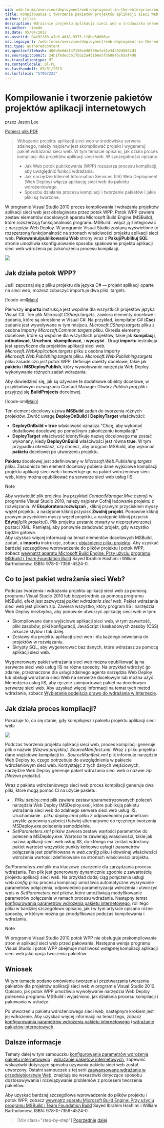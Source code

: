 ```yaml
---
uid: web-forms/overview/deployment/web-deployment-in-the-enterprise/building-and-packaging-web-application-projects
title: Kompilowanie i tworzenie pakietów projektów aplikacji sieci Web | Dokumentacja firmy Microsoft
author: jrjlee
description: Wdrażanie projektu aplikacji sieci web w środowisku serwera zdalnego, należy najpierw jest skompilować projekt i generować pakiety wdrażania sieci web...
ms.author: riande
ms.date: 05/04/2012
ms.assetid: 94e92f80-a7e3-4d18-9375-ff8be5d666ac
msc.legacyurl: /web-forms/overview/deployment/web-deployment-in-the-enterprise/building-and-packaging-web-application-projects
msc.type: authoredcontent
ms.openlocfilehash: 406b8e6daf47196eb98700efe41e34c02d5682d3
ms.sourcegitcommit: 24b1f6decbb17bb22a45166e5fdb0845c65af498
ms.translationtype: MT
ms.contentlocale: pl-PL
ms.lasthandoff: 03/01/2019
ms.locfileid: "57067223"
---
```

<a name="building-and-packaging-web-application-projects"></a>Kompilowanie i tworzenie pakietów projektów aplikacji internetowych
====================
przez [Jason Lee](https://github.com/jrjlee)

[Pobierz plik PDF](https://msdnshared.blob.core.windows.net/media/MSDNBlogsFS/prod.evol.blogs.msdn.com/CommunityServer.Blogs.Components.WeblogFiles/00/00/00/63/56/8130.DeployingWebAppsInEnterpriseScenarios.pdf)

> Wdrażanie projektu aplikacji sieci web w środowisku serwera zdalnego, należy najpierw jest skompilować projekt i wygeneruj pakiet wdrażania sieci web. W tym temacie opisano, jak działa proces kompilacji dla projektów aplikacji sieci web. W szczególności opisano:
> 
> - Jak Web potok publikowania (WPP) rozszerza procesu kompilacji, aby uwzględnić funkcji wdrażania.
> - Jak narzędzie Internet Information Services (IIS) Web Deployment (Web Deploy) włącza aplikację sieci web do pakietu wdrożeniowego.
> - Sposobu działania procesu kompilacji i tworzenie pakietów i jakie pliki są tworzone.


W programie Visual Studio 2010 proces kompilowania i wdrażania projektów aplikacji sieci web jest obsługiwana przez potok WPP. Potok WPP zawiera zestaw elementów docelowych aparatu Microsoft Build Engine (MSBuild), które rozszerzają funkcjonalność programu MSBuild i włącz ją zintegrować z narzędzia Web Deploy. W programie Visual Studio zostaną wyświetlone to rozszerzoną funkcjonalność na stronach właściwości projektu aplikacji sieci web. **Pakowaniu/publikowaniu Web** strony wraz z **Pakuj/Publikuj SQL** stronie umożliwia skonfigurowanie sposobu spakowane projektu aplikacji sieci web wdrożenia po zakończeniu procesu kompilacji.

![](building-and-packaging-web-application-projects/_static/image1.png)

## <a name="how-does-the-wpp-work"></a>Jak działa potok WPP?

Jeśli zapoznaj się z pliku projektu dla języka C# — projekt aplikacji oparte na sieci web, możesz zobaczyć importuje dwa pliki .targets.


[!code-xml[Main](building-and-packaging-web-application-projects/samples/sample1.xml)]


Pierwszy **importu** instrukcja jest wspólne dla wszystkich projektów języka Visual C#. Ten plik *Microsoft.CSharp.targets*, zawiera elementy docelowe i zadania, które są określone w Visual C#. Na przykład, kompilator C# (**Csc**) zadanie jest wywoływane w tym miejscu. *Microsoft.CSharp.targets* pliku z osobna Importy *Microsoft.Common.targets* pliku. Określa elementy docelowe, które są wspólne dla wszystkich projektów, takie jak **kompilacji**, **odbudować**, **Uruchom**, **skompilować**, i **wyczyść** . Drugi **importu** instrukcja jest specyficzne dla projektów aplikacji sieci web. *Microsoft.WebApplication.targets* pliku z osobna Importy *Microsoft.Web.Publishing.targets* pliku. *Microsoft.Web.Publishing.targets* pliku zasadniczo *jest* potok WPP. Definiuje obiekty docelowe, takie jak **pakietu** i **MSDeployPublish**, który wywoływanie narzędzia Web Deploy wykonywanie różnych zadań wdrażania.

Aby dowiedzieć się, jak są używane te dodatkowe obiekty docelowe, w przykładowym rozwiązaniu Contact Manager Otwórz *Publish.proj* plik i przyjrzyj się **BuildProjects** docelowej.


[!code-xml[Main](building-and-packaging-web-application-projects/samples/sample2.xml)]


Ten element docelowy używa **MSBuild** zadań do tworzenia różnych projektów. Zwróć uwagę **DeployOnBuild** i **DeployTarget** właściwości:

- **DeployOnBuild = true** właściwość oznacza "Chcę, aby wykonać dodatkowe docelowej po pomyślnym zakończeniu kompilacji."
- **DeployTarget** właściwość identyfikuje nazwę docelowego ma zostać wykonany, kiedy **DeployOnBuild** właściwości jest równa **true**. W tym przypadku określasz, czy chcesz, aby program MSBuild, aby wykonać **pakietu** docelowej po utworzeniu projektu.

**Pakietu** docelowej jest zdefiniowany w *Microsoft.Web.Publishing.targets* pliku. Zasadniczo ten element docelowy pobiera dane wyjściowe kompilacji projektu aplikacji sieci web i konwertuje go na pakiet wdrożeniowy sieci web, który można opublikować na serwerze sieci web usług IIS.

> [!NOTE]
> Aby wyświetlić plik projektu (na przykład <em>ContactManager.Mvc.csproj</em>) w programie Visual Studio 2010, należy najpierw Cofnij ładowanie projektu z rozwiązania. W <strong>Eksploratora rozwiązań</strong> , kliknij prawym przyciskiem myszy węzeł projektu, a następnie kliknij przycisk <strong>Zwolnij projekt</strong>. Ponownie kliknij prawym przyciskiem myszy węzeł projektu, a następnie kliknij przycisk <strong>Edytuj</strong><em>[plik projektu]</em>). Plik projektu zostanie otwarty w nieprzetworzonej postaci XML. Pamiętaj, aby ponownie załadować projekt, gdy wszystko będzie gotowe.  
> Aby uzyskać więcej informacji na temat elementów docelowych MSBuild, zadań, a <strong>importu</strong> instrukcje, zobacz [objaśnienie pliku projektu](understanding-the-project-file.md). Aby uzyskać bardziej szczegółowe wprowadzenie do plików projektu i potok WPP, zobacz [wewnątrz aparatu Microsoft Build Engine: Przy użyciu programu MSBuild i Team Foundation Build](http://amzn.com/0735645248) Sayed Ibrahim Hashimi i William Bartholomew, ISBN: 978-0-7356-4524-0.


## <a name="what-is-a-web-deployment-package"></a>Co to jest pakiet wdrażania sieci Web?

Podczas tworzenia i wdrażania projektu aplikacji sieci web za pomocą programu Visual Studio 2010 lub bezpośrednio za pomocą programu MSBuild, efekt jest zazwyczaj *pakiet wdrażania sieci web*. Pakiet wdrażania sieci web jest plikiem zip. Zawiera wszystko, który program IIS i narzędzia Web Deploy niezbędna, aby ponownie utworzyć aplikację sieci web w tym:

- Skompilowane dane wyjściowe aplikacji sieci web, w tym zawartość, pliki zasobów, pliki konfiguracji, JavaScript i kaskadowych zasoby (CSS) arkusze stylów i tak dalej.
- Zestawy dla projektu aplikacji sieci web i dla każdego odwołania do projektów w rozwiązaniu.
- Skrypty SQL, aby wygenerować baz danych, które wdrażasz za pomocą aplikacji sieci web.

Wygenerowany pakiet wdrażania sieci web można opublikować ją na serwerze sieci web usług IIS na różne sposoby. Na przykład wdrożyć go zdalnie, przeznaczone dla usługi zdalnego agenta narzędzia Web Deploy lub obsługi wdrażania sieci Web na serwerze docelowym lub można użyć Menedżera usług IIS, aby ręcznie zaimportować pakiet na docelowym serwerze sieci web. Aby uzyskać więcej informacji na temat tych metod wdrażania, zobacz [Wybieranie podejścia prawo do wdrażania w Internecie](../configuring-server-environments-for-web-deployment/choosing-the-right-approach-to-web-deployment.md).

## <a name="how-does-the-build-process-work"></a>Jak działa proces kompilacji?

Pokazuje to, co się stanie, gdy kompilujesz i pakietu projektu aplikacji sieci web:

![](building-and-packaging-web-application-projects/_static/image2.png)

Podczas tworzenia projektu aplikacji sieci web, proces kompilacji generuje plik o nazwie *[Nazwa projektu]. SourceManifest.xml*. Wraz z pliku projektu i dane wyjściowe kompilacji to *. SourceManifest.xml* plik informuje narzędzie Web Deploy to, czego potrzebuje do uwzględnienia w pakiecie wdrożeniowym sieci web. Korzystając z tych danych wejściowych, narzędzie Web Deploy generuje pakiet wdrażania sieci web o nazwie *zip [Nazwa projektu]*.

Wraz z pakietu wdrożeniowego sieci web proces kompilacji generuje dwa pliki, które mogą pomóc Ci na użycie pakietu:

- *. Pliku deploy.cmd* plik zawiera zestaw sparametryzowanych poleceń narzędzia Web Deploy (MSDeploy.exe), które publikują pakietu wdrażania sieci web do zdalnego serwera sieci web usług IIS. Uruchamianie *. pliku deploy.cmd* pliku z odpowiednimi parametrami zwykle zapewnia szybciej i łatwiej alternatywne do ręcznego tworzenia MSDeploy.exe polecenia samodzielnie.
- *SetParameters.xml* plików zawiera zestaw wartości parametrów do polecenia MSDeploy.exe. Wartości te zawierają właściwości, takie jak nazwa aplikacji sieci web usług IIS, do którego ma zostać wdrożony pakiet wartości wszystkie punkty końcowe usługi i parametrów połączenia jest zdefiniowana w *web.config* pliku i dowolnej właściwości wdrożenia wartości zdefiniowane na stronach właściwości projektu.

*SetParameters.xml* plik ma kluczowe znaczenie dla zarządzania procesu wdrażania. Ten plik jest generowany dynamicznie zgodnie z zawartością projektu aplikacji sieci web. Na przykład dodaj ciąg połączenia usługi *web.config* pliku procesu kompilacji umożliwia automatyczne wykrywanie parametrów połączenia, odpowiednio parametryzacja wdrożenia i utworzyć wpis w  *SetParameters.xml* plików, które umożliwiają modyfikowanie parametrów połączenia w ramach procesu wdrażania. Następny temat [konfigurowania parametrów wdrożenia pakietu internetowego](configuring-parameters-for-web-package-deployment.md), roli tego pliku w bardziej szczegółowo opisano, jak i w tym artykule opisano różne sposoby, w którym można go zmodyfikować podczas kompilowania i wdrażania.

> [!NOTE]
> W programie Visual Studio 2010 potok WPP nie obsługuje prekompilowanie stron w aplikacji sieci web przed pakowania. Następna wersja programu Visual Studio i potok WPP obejmuje możliwość wstępnej kompilacji aplikacji sieci web jako opcja tworzenia pakietów.


## <a name="conclusion"></a>Wniosek

W tym temacie podano omówienie tworzenia i przetwarzania tworzenia pakietów dla projektów aplikacji sieci web w programie Visual Studio 2010. Opisano, jak potok WPP umożliwia wywoływanie narzędzia Web Deploy polecenia programu MSBuild i wyjaśniono, jak działania procesu kompilacji i pakowania w usłudze.

Po utworzeniu pakietu wdrożeniowego sieci web, następnym krokiem jest jej wdrożenie. Aby uzyskać więcej informacji na temat tego, zobacz [konfigurowania parametrów wdrożenia pakietu internetowego](configuring-parameters-for-web-package-deployment.md) i [wdrażanie pakietów internetowych](deploying-web-packages.md).

## <a name="further-reading"></a>Dalsze informacje

Tematy dalej w tym samouczku [konfigurowania parametrów wdrożenia pakietu internetowego](configuring-parameters-for-web-package-deployment.md) i [wdrażanie pakietów internetowych](deploying-web-packages.md), zapewnić wskazówki dotyczące sposobu używania pakietu sieci web został utworzony. Ostatni samouczek z tej serii [zaawansowane wdrażanie w przedsiębiorstwie Web](../advanced-enterprise-web-deployment/advanced-enterprise-web-deployment.md), znajdują się wskazówki dotyczące sposobu dostosowywania i rozwiązywanie problemów z procesem tworzenia pakietów.

Aby uzyskać bardziej szczegółowe wprowadzenie do plików projektu i potok WPP, zobacz [wewnątrz aparatu Microsoft Build Engine: Przy użyciu programu MSBuild i Team Foundation Build](http://amzn.com/0735645248) Sayed Ibrahim Hashimi i William Bartholomew, ISBN: 978-0-7356-4524-0.

> [!div class="step-by-step"]
> [Poprzednie](understanding-the-build-process.md)
> [dalej](configuring-parameters-for-web-package-deployment.md)
